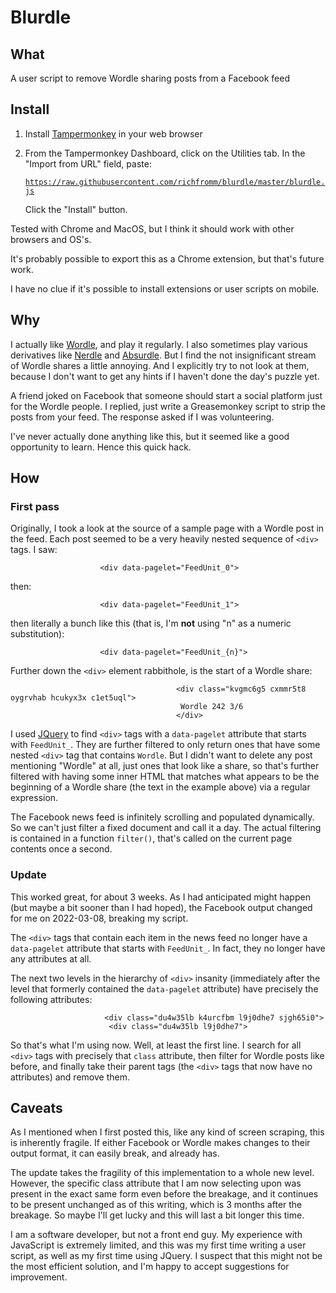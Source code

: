 # Blurdle

## What

A user script to remove Wordle sharing posts from a Facebook feed

## Install

1. Install [Tampermonkey](https://www.tampermonkey.net/) in your web browser

2. From the Tampermonkey Dashboard, click on the Utilities tab. In the
   "Import from URL" field, paste:

    [`https://raw.githubusercontent.com/richfromm/blurdle/master/blurdle.js`](https://raw.githubusercontent.com/richfromm/blurdle/master/blurdle.js)

   Click the "Install" button.

Tested with Chrome and MacOS, but I think it should work with other
browsers and OS's.

It's probably possible to export this as a Chrome extension, but
that's future work.

I have no clue if it's possible to install extensions or user scripts
on mobile.

## Why

I actually like
[Wordle](https://www.nytimes.com/games/wordle/index.html), and play it
regularly. I also sometimes play various derivatives like
[Nerdle](https://nerdlegame.com/) and
[Absurdle](https://qntm.org/files/absurdle/absurdle.html). But I find
the not insignificant stream of Wordle shares a little annoying. And I
explicitly try to not look at them, because I don't want to get any
hints if I haven't done the day's puzzle yet.

A friend joked on Facebook that someone should start a social platform
just for the Wordle people. I replied, just write a Greasemonkey
script to strip the posts from your feed. The response asked if I was
volunteering.

I've never actually done anything like this, but it seemed like a good
opportunity to learn. Hence this quick hack.

## How

### First pass

Originally, I took a look at the source of a sample page with a Wordle
post in the feed. Each post seemed to be a very heavily nested
sequence of `<div>` tags. I saw:
```
                    <div data-pagelet="FeedUnit_0">
```

then:
```
                    <div data-pagelet="FeedUnit_1">
```

then literally a bunch like this (that is, I'm **not** using "n" as a
numeric substitution):
```
                    <div data-pagelet="FeedUnit_{n}">
```

Further down the `<div>` element rabbithole, is the start of a Wordle
share:
```
                                     <div class="kvgmc6g5 cxmmr5t8 oygrvhab hcukyx3x c1et5uql">
                                      Wordle 242 3/6
                                     </div>
```

I used [JQuery](https://jquery.com/) to find `<div>` tags with a
`data-pagelet` attribute that starts with `FeedUnit_`. They are
further filtered to only return ones that have some nested `<div>` tag
that contains `Wordle`. But I didn't want to delete any post
mentioning "Wordle" at all, just ones that look like a share, so
that's further filtered with having some inner HTML that matches what
appears to be the beginning of a Wordle share (the text in the example
above) via a regular expression.

The Facebook news feed is infinitely scrolling and populated
dynamically. So we can't just filter a fixed document and call it a
day. The actual filtering is contained in a function `filter()`,
that's called on the current page contents once a second.

### Update

This worked great, for about 3 weeks. As I had anticipated might
happen (but maybe a bit sooner than I had hoped), the Facebook output
changed for me on 2022-03-08, breaking my script.

The `<div>` tags that contain each item in the news feed no longer have
a `data-pagelet` attribute that starts with `FeedUnit_`. In fact, they
no longer have any attributes at all.

The next two levels in the hierarchy of `<div>` insanity (immediately
after the level that formerly contained the `data-pagelet` attribute)
have precisely the following attributes:
```
                     <div class="du4w35lb k4urcfbm l9j0dhe7 sjgh65i0">
                      <div class="du4w35lb l9j0dhe7">
```

So that's what I'm using now. Well, at least the first line. I search
for all `<div>` tags with precisely that `class` attribute, then
filter for Wordle posts like before, and finally take their parent
tags (the `<div>` tags that now have no attributes) and remove them.

## Caveats

As I mentioned when I first posted this, like any kind of screen
scraping, this is inherently fragile. If either Facebook or Wordle
makes changes to their output format, it can easily break, and already
has.

The update takes the fragility of this implementation to a whole new
level. However, the specific class attribute that I am now selecting
upon was present in the exact same form even before the breakage, and
it continues to be present unchanged as of this writing, which is 3
months after the breakage. So maybe I'll get lucky and this will last
a bit longer this time.

I am a software developer, but not a front end guy. My experience with
JavaScript is extremely limited, and this was my first time writing a
user script, as well as my first time using JQuery. I suspect that
this might not be the most efficient solution, and I'm happy to accept
suggestions for improvement.
